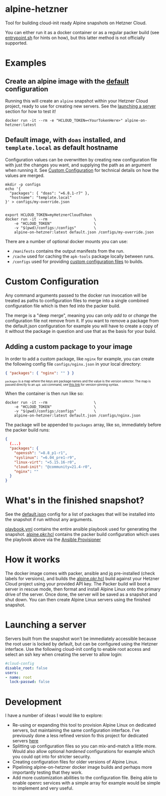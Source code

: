 # alpine-hetzner
Tool for building cloud-init ready Alpine snapshots on Hetzner Cloud.

You can either run it as a docker container or as a regular packer build (see [entrypoint.sh](/entrypoint.sh) for hints on how), but this latter method is not officially supported.

# Examples

## Create an alpine image with the [default](/default.json) configuration
Running this will create an `alpine` snapshot within your Hetzner Cloud project, ready to use for creating new servers. See the [launching a server](#launching-a-server) section for how to test it!
```shell
docker run -it --rm -e "HCLOUD_TOKEN=<YourTokenHere>" alpine-on-hetzner:latest
```

## Default image, with `doas` installed, and `template.local` as default hostname
Configuration values can be overwritten by creating new configuration file with just the changes you want, and supplying the path as an argument when running it. See [Custom Configuration](#custom-configuration) for technical details on how the values are merged.
```shell
mkdir -p configs
echo '{ 
  "packages": { "doas": "=6.8.1-r7" },
  "hostname": "template.local"
}' > configs/my-override.json


export HCLOUD_TOKEN=myHetznerCloudToken
docker run -it --rm                     \
    -e "HCLOUD_TOKEN"                   \
    -v "$(pwd)/configs:/configs"        \
    alpine-on-hetzner:latest default.json /configs/my-override.json
```

There are a number of optional docker mounts you can use:
* `/manifests` contains the output manifests from the run.
* `/cache` used for caching the `apk-tools` package locally between runs.
* `/configs` used for providing [custom configuration files](#custom-configuration) to builds.

# Custom Configuration
Any command arguments passed to the docker run invocation will be treated as paths to configuration files to merge into a single combined configuration file which is then fed into the packer build.

The merge is a "deep merge", meaning you can only *add to* or *change* the configuration file not remove from it. If you want to remove a package from the default.json configuration for example you will have to create a copy of it without the package in question and use that as the basis for your build.

## Adding a custom package to your image
In order to add a custom package, like `nginx` for example, you can create the following config file `configs/nginx.json` in your local directory:
```json
{ "packages": { "nginx": "" } }
```
<sup><sub>`packages` is a map where the keys are package names and the value is the version selector. The map is passed directly to an `apk add` command, see [this link](https://wiki.alpinelinux.org/wiki/Package_management#Holding_a_specific_package_back) for version-pinning syntax.</sub></sup>

When the container is then run like so:
```shell
docker run -it --rm                     \
    -e "HCLOUD_TOKEN"                   \
    -v "$(pwd)/configs:/configs"        \
    alpine-on-hetzner:latest default.json /configs/nginx.json
```
The package will be appended to `packages` array, like so, immediately before the packer build runs:
```json
{
  (...)
  "packages": {
    "openssh": "=8.8_p1-r1",
    "syslinux": "=6.04_pre1-r9",
    "linux-virt": "=5.15.16-r0",
    "cloud-init": "@community=21.4-r0",
    "nginx": ""
  }
}
```

# What's in the finished snapshot?
See the [default.json](/default.json) config for a list of packages that will be installed into the snapshot if run without any arguments.

[playbook.yml](/playbook.yml) contains the entire ansible playbook used for generating the snapshot.
[alpine.pkr.hcl](/alpine.pkr.hcl) contains the packer build configuration which uses the playbook above via the [Ansible Provisioner](https://www.packer.io/plugins/provisioners/ansible/ansible)

# How it works
The docker image comes with packer, ansible and jq pre-installed (check labels for versions), and builds the [alpine.pkr.hcl](/alpine.pkr.hcl) build against your Hetzner Cloud project using your provided API key. The Packer build will boot a server in rescue mode, then format and install Alpine Linux onto the primary drive of the server. Once done, the server will be saved as a snapshot and shut down. You can then create Alpine Linux servers using the finished snapshot.

# Launching a server
Servers built from the snapshot won't be immediately accessible because the root user is locked by default, but can be configured using the Hetzner interface. Use the following cloud-init config to enable root access and select an ssh key when creating the server to allow login:
```yaml
#cloud-config
disable_root: false
users:
- name: root
  lock-passwd: false
```

# Development
I have a number of ideas I would like to explore:

* Re-using or expanding this tool to provision Alpine Linux on dedicated servers, but maintaining the same configuration interface. I've previously done a less refined version fo this project for dedicated servers [here](https://github.com/MathiasPius/hetzner-zfs-host)
* Splitting up configuration files so you can mix-and-match a little more. Would also allow optional *hardened* configurations for example which you could opt into for stricter security.
* Creating configuration files for older versions of Alpine Linux.
* Pipelining alpine-on-hetzner docker image builds and perhaps more importantly testing that they work.
* Add more customization abilities to the configuration file. Being able to enable openrc services with a simple array for example would be simple to implement and very useful.